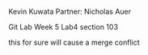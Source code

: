 Kevin Kuwata
Partner: Nicholas Auer

Git Lab Week 5
Lab4 section 103


this for sure will cause a merge conflict


